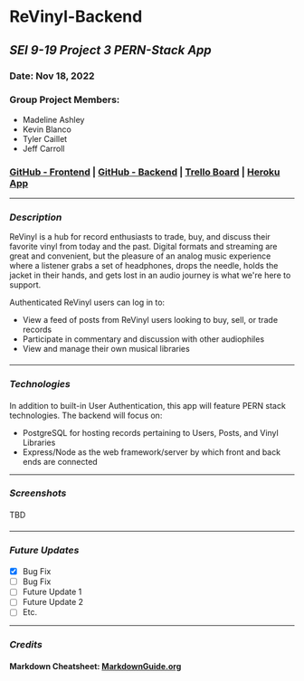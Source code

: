 # ReVinyl-Backend 
## *SEI 9-19 Project 3 PERN-Stack App*




### Date: Nov 18, 2022

### Group Project Members:

- Madeline Ashley
- Kevin Blanco
- Tyler Caillet
- Jeff Carroll


### [GitHub - Frontend](https://github.com/mashbash2150/ReVinyl-Frontend) | [GitHub - Backend](https://github.com/mashbash2150/ReVinyl-Backend) | [Trello Board](https://trello.com/b/o27tjY0w/revinyl)  | [Heroku App](TBD)

---

### **_Description_**

ReVinyl is a hub for record enthusiasts to trade, buy, and discuss their favorite vinyl from today and the past. 
Digital formats and streaming are great and convenient, but the pleasure of an analog music experience where a listener grabs a set of headphones, drops the needle, holds the jacket in their hands, and gets lost in an audio journey is what we're here to support.   

Authenticated ReVinyl users can log in to: 
- View a feed of posts from ReVinyl users looking to buy, sell, or trade records 
- Participate in commentary and discussion with other audiophiles
- View and manage their own musical libraries



#### 

---

### **_Technologies_**

#### 

In addition to built-in User Authentication, this app will feature PERN stack technologies.  The backend will focus on:

- PostgreSQL for hosting records pertaining to Users, Posts, and Vinyl Libraries
- Express/Node as the web framework/server by which front and back ends are connected





---

### **_Screenshots_**

#### 

####

TBD

#### 



---

### **_Future Updates_**

####

- [x] Bug Fix 
- [ ] Bug Fix 
- [ ] Future Update 1
- [ ] Future Update 2
- [ ] Etc.

---

### **_Credits_**

#### 

#### Markdown Cheatsheet: [MarkdownGuide.org](https://www.markdownguide.org/cheat-sheet/)


